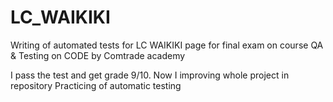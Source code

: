 # LC_WAIKIKI
Writing of automated tests for LC WAIKIKI page for final exam on course QA & Testing on CODE by Comtrade academy

I pass the test and get grade 9/10. Now I improving whole project in repository Practicing of automatic testing
